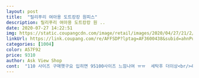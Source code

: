 ```yaml
---
layout: post 
title:  "릴리푸리 여아용 도트캉캉 원피스" 
description: 릴리푸리 여아용 도트캉캉 원 ..
date: 2020-07-27 14:22:51 
img: https://static.coupangcdn.com/image/retail/images/2020/04/27/21/2/22173614-f6ea-4400-aae9-f033e5012a3d.jpg 
linkUrl: https://link.coupang.com/re/AFFSDP?lptag=AF3600438&subid=ahnPublicAsk&pageKey=1520082943&itemId=2608294324&vendorItemId=70599403150&traceid=V0-113-f10bee114a00c37c 
categories: [1004] 
color: A57F92 
price: 9310 
author: Ask View Shop 
cont:  "110 사이즈 구매햇구요 입히면 95100사이즈 느낌나여 ㅠㅠ  세탁후 더이상<br/>4살 16키로 120 으로구매했어요 제질도면종류라 좋고  그린색상이  아이한테 너무잘어울려요 사이즈는 한사이즈 크게 주문하니까 좋아요 얇은 면종류라 신축성도있고 시원하고 비침은 없어요 아이가 좋아해요 후기가 별로없었어 자세히 올려요 구매하세요 이가격에 이런제품 없을듯 해요  드<br/>5세.<br/>.<br/>키92 몸무게 12kg<br/>나시 입히고 원피스 입히면 겨드랑이쪽에  나시가 보일정도 인데 이옷은 엄청<br/>비슷한 자녀 있는분들은 한 사이즈 업이나 두사이즈 업해도 괜찮을듯요.<br/>.<br/><br/>안줄엇음 하네여.<br/>.<br/>  찬물세탁만 할거라 큰사이즈 안햇는대  후회됨.<br/>.<br/><br/>작고 마른아이 입니다.<br/> 평소 원피스 110 입히면 겨드랑이나 목이 낙낙해서<br/>치마 길이는 정확히 무릎 이구여  색상은  화면과  같아요.<br/><br/>타이트하네요.<br/>.<br/>  성인으로  치자면  술림핏처럼.<br/>.<br/>  위 속옷 끈나시 아니면 다 보임.<br/>.<br/><br/>포샵하니 쨍한원피스가 되네요 ㅋ<br/>화면처럼 쨍한 레드가 아니예요.<br/>6살공주 낙낙하게 잘맞아요.<br/>이젠 여름옷 그만사야지 하면서 ... <br/>세일하면 집에없는 컬라가 나오면 또 사게되네요.<br/>레드 원피스가 없어 하나 주문했어요.<br/>ㅋ  어릴때는 찐한컬러로 입혀야 화사하고 예쁜것 같아요.<br/>.<br/><br/>" 
---
```

